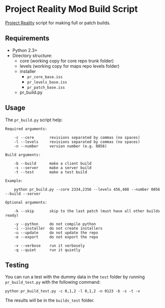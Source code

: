 Project Reality Mod Build Script
================================

[Project Reality](http://realitymod.com) script for making full or patch builds.

Requirements
------------

* Python 2.3+
* Directory structure:
	- core (working copy for core repo trunk folder)
	- levels (working copy for maps repo levels folder)
	- installer
		- `pr_core_base.iss`
		- `pr_levels_base.iss`
		- `pr_patch_base.iss`
	- pr_build.py

Usage
-----

The `pr_build.py` script help:

	Required arguments:

		-c --core       revisions separated by commas (no spaces)
		-l --levels     revisions separated by commas (no spaces)
		-n --number     version number (e.g. 0856)

	Build arguments:

		-b --build      make a client build
		-s --server     make a server build
		-t --test       make a test build

	Example:

		python pr_build.py --core 2334,2356 --levels 456,488 --number 0856 --build --server

	Optional arguments:

		-k --skip       skip to the last patch (must have all other builds ready)

		-y --python     do not compile python
		-i --installer  do not create installers
		-u --update     do not update the repo
		-e --export     do not export the repo

		-v --verbose    run it verbosely
		-q --quiet      run it quietly

Testing
-------

You can run a test with the dummy data in the `test` folder by running `pr_build_test.py` with the following command:

	python pr_build_test.py -c 0,1,2 -l 0,1,2 -n 0123 -b -s -t -v

The results will be in the `builds_test` folder.

